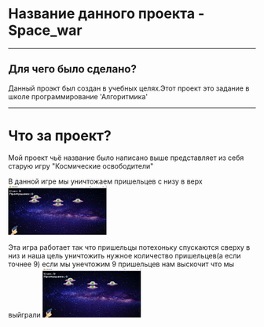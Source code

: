 # Название данного проекта - Space_war

------------------
## Для чего было сделано?
Данный проэкт был создан в учебных целях.Этот проект это задание в школе программирование 'Алгоритмика'

-------------------
# Что за проект?
Мой проект чьё название было написано выше представляет из себя старую игру "Космические освободители"

В данной игре мы уничтожаем пришельцев с низу в верх
<img src ="2.png" width="200" height="100">

Эта игра работает так что пришельцы потехоньку спускаются сверху в низ и
наша цель уничтожить нужное количество пришельцев(а если точнее 9)
если мы унечтожим 9 пришельцев нам выскочит что мы выйграли
<img src ="2.png" width="200" height="100">


